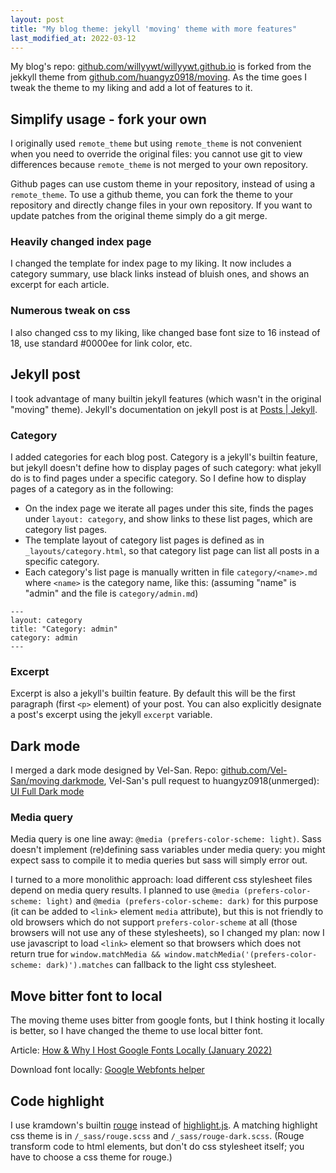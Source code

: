 ```yaml
---
layout: post
title: "My blog theme: jekyll 'moving' theme with more features"
last_modified_at: 2022-03-12
---
```

My blog's repo: [github.com/willyywt/willyywt.github.io](https://github.com/willyywt/willyywt.github.io/) is forked from the jekkyll theme from [github.com/huangyz0918/moving](https://github.com/huangyz0918/moving/). As the time goes I tweak the theme to my liking and add a lot of features to it.

## Simplify usage - fork your own
I originally used `remote_theme` but using `remote_theme` is not convenient when you need to override the original files: you cannot use git to view differences because `remote_theme` is not merged to your own repository.

Github pages can use custom theme in your repository, instead of using a `remote_theme`.  To use a github theme, you can fork the theme to your repository and directly change files in your own repository. If you want to update patches from the original theme simply do a git merge.

### Heavily changed index page
I changed the template for index page to my liking. It now includes a category summary, use black links instead of bluish ones, and shows an excerpt for each article.

### Numerous tweak on css
I also changed css to my liking, like changed base font size to 16 instead of 18, use standard #0000ee for link color, etc.

## Jekyll post
I took advantage of many builtin jekyll features (which wasn't in the original "moving" theme). Jekyll's documentation on jekyll post is at [Posts | Jekyll](https://jekyllrb.com/docs/posts/).

### Category
I added categories for each blog post. Category is a jekyll's builtin feature, but jekyll doesn't define how to display pages of such category: what jekyll do is to find pages under a specific category. So I define how to display pages of a category as in the following:

* On the index page we iterate all pages under this site, finds the pages under `layout: category`, and show links to these list pages, which are category list pages.
* The template layout of category list pages is defined as in `_layouts/category.html`, so that category list page can list all posts in a specific category. 
* Each category's list page is manually written in file `category/<name>.md` where `<name>` is the category name, like this: (assuming "name" is "admin" and the file is `category/admin.md`)
```
---
layout: category
title: "Category: admin"
category: admin
---
```

### Excerpt
Excerpt is also a jekyll's builtin feature. By default this will be the first paragraph (first `<p>` element) of your post. You can also explicitly designate a post's excerpt using the jekyll `excerpt` variable.

## Dark mode
I merged a dark mode designed by Vel-San. Repo: [github.com/Vel-San/moving darkmode](https://github.com/Vel-San/moving/tree/dark-mode), Vel-San's pull request to huangyz0918(unmerged): [UI Full Dark mode](https://github.com/huangyz0918/moving/pull/36)

### Media query
Media query is one line away: `@media (prefers-color-scheme: light)`. Sass doesn't implement (re)defining sass variables under media query: you might expect sass to compile it to media queries but sass will simply error out.

I turned to a more monolithic approach: load different css stylesheet files depend on media query results. I planned to use `@media (prefers-color-scheme: light)` and `@media (prefers-color-scheme: dark)` for this purpose (it can be added to `<link>` element `media` attribute), but this is not friendly to old browsers which do not support `prefers-color-scheme` at all (those browsers will not use any of these stylesheets), so I changed my plan: now I use javascript to load `<link>` element so that browsers which does not return true for `window.matchMedia && window.matchMedia('(prefers-color-scheme: dark)').matches` can fallback to the light css stylesheet.

## Move bitter font to local
The moving theme uses bitter from google fonts, but I think hosting it locally is better, so I have changed the theme to use local bitter font.

Article: [How & Why I Host Google Fonts Locally (January 2022)](https://www.wpmediamastery.com/host-google-fonts-locally/)

Download font locally: [Google Webfonts helper](https://google-webfonts-helper.herokuapp.com/fonts)

## Code highlight
I use kramdown's builtin [rouge](https://kramdown.gettalong.org/syntax_highlighter/rouge.html) instead of [highlight.js](https://highlightjs.org/). A matching highlight css theme is in `/_sass/rouge.scss` and `/_sass/rouge-dark.scss`. (Rouge transform code to html elements, but don't do css stylesheet itself; you have to choose a css theme for rouge.)
